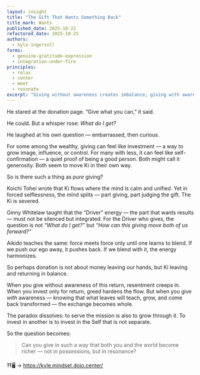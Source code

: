 ```yaml
---
layout: insight
title: "The Gift That Wants Something Back"
title_mark: Wants
published_date: 2025-10-22
refactored_date: 2025-10-25
authors:
  - kyle-ingersoll
forms:
  - genuine-gratitude-expression
  - integration-under-fire
principles:
  - relax
  - center
  - meet
  - resonate
excerpt: "Giving without awareness creates imbalance; giving with awareness turns donation into resonance, where both giver and world are enriched."
---
```


He stared at the donation page.
“Give what you can,” it said.

He could.
But a whisper rose: *What do I get?*

He laughed at his own question — embarrassed, then curious.

For some among the wealthy, giving can feel like investment — a way to grow image, influence, or control.
For many with less, it can feel like self-confirmation — a quiet proof of being a good person.
Both might call it generosity. Both seem to move Ki in their own way.

So is there such a thing as *pure* giving?

Koichi Tohei wrote that Ki flows where the mind is calm and unified.
Yet in forced selflessness, the mind splits — part giving, part judging the gift.
The Ki is severed.

Ginny Whitelaw taught that the “Driver” energy — the part that wants results — must not be silenced but integrated.
For the Driver who gives, the question is not *“What do I get?”*
but *“How can this giving move both of us forward?”*

Aikido teaches the same: force meets force only until one learns to blend.
If we push our ego away, it pushes back.
If we blend with it, the energy harmonizes.

So perhaps donation is not about money leaving our hands,
but Ki leaving and returning in balance.

When you give without awareness of this return, resentment creeps in.
When you invest only for return, greed hardens the flow.
But when you give *with* awareness — knowing that what leaves will teach, grow, and come back transformed
—
the exchange becomes whole.

The paradox dissolves:
to serve the mission is also to grow through it.
To invest in another is to invest in the Self that is not separate.

So the question becomes:

> Can you give in such a way that both you and the world become richer —
not in possessions, but in resonance?

⛩️🖥️ -> https://kyle.mindset.dojo.center/
